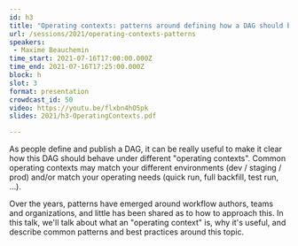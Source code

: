 ```yaml
---
id: h3
title: "Operating contexts: patterns around defining how a DAG should behave in dev, staging, prod & beyond"
url: /sessions/2021/operating-contexts-patterns
speakers:
 - Maxime Beauchemin
time_start: 2021-07-16T17:00:00.000Z
time_end: 2021-07-16T17:25:00.000Z
block: h
slot: 3
format: presentation
crowdcast_id: 50
video: https://youtu.be/flxbn4hO5pk
slides: 2021/h3-OperatingContexts.pdf

---
```


As people define and publish a DAG, it can be really useful to make it clear how this DAG should behave under different "operating contexts". Common operating contexts may match your different environments (dev / staging / prod) and/or match your operating needs (quick run, full backfill, test run, ...).

 Over the years, patterns have emerged around workflow authors, teams and organizations, and little has been shared as to how to approach this. In this talk, we'll talk about what an "operating context" is, why it's useful, and describe common patterns and best practices around this topic.
